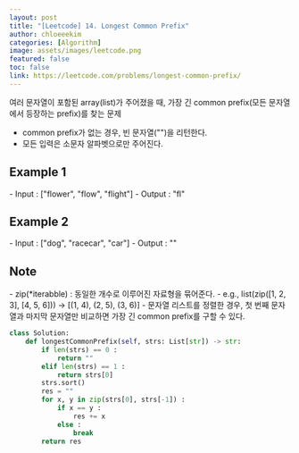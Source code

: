 ```yaml
---
layout: post
title: "[Leetcode] 14. Longest Common Prefix"
author: chloeeekim
categories: [Algorithm]
image: assets/images/leetcode.png
featured: false
toc: false
link: https://leetcode.com/problems/longest-common-prefix/
---
```


여러 문자열이 포함된 array(list)가 주어졌을 때, 가장 긴 common prefix(모든 문자열에서 등장하는 prefix)를 찾는 문제
- common prefix가 없는 경우, 빈 문자열("")을 리턴한다.
- 모든 입력은 소문자 알파벳으로만 주어진다.

<h2>Example 1</h2>
- Input : ["flower", "flow", "flight"]
- Output : "fl"

<h2>Example 2</h2>
- Input : ["dog", "racecar", "car"]
- Output : ""

<h2>Note</h2>
- zip(*iterabble) : 동일한 개수로 이루어진 자료형을 묶어준다.
    - e.g., list(zip([1, 2, 3], [4, 5, 6])) -> [(1, 4), (2, 5), (3, 6)]
- 문자열 리스트를 정렬한 경우, 첫 번째 문자열과 마지막 문자열만 비교하면 가장 긴 common prefix를 구할 수 있다.

```python
class Solution:
    def longestCommonPrefix(self, strs: List[str]) -> str:
        if len(strs) == 0 :
            return ""
        elif len(strs) == 1 :
            return strs[0]
        strs.sort()
        res = ""
        for x, y in zip(strs[0], strs[-1]) :
            if x == y :
                res += x
            else :
                break
        return res
```
